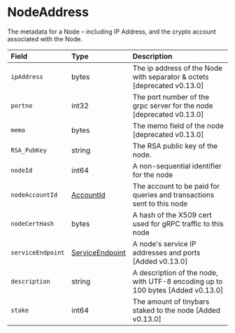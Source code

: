 # NodeAddress

The metadata for a Node – including IP Address, and the crypto account associated with the Node.

| Field | Type | Description |
| :--- | :--- | :--- |
| `ipAddress` | bytes | The ip address of the Node with separator & octets \[deprecated v0.13.0\] |
| `portno` | int32 | The port number of the grpc server for the node \[deprecated v0.13.0\] |
| `memo` | bytes | The memo field of the node \[deprecated v0.13.0\] |
| `RSA_PubKey` | string | The RSA public key of the node. |
| `nodeId` | int64 | A non-sequential identifier for the node |
| `nodeAccountId` | [AccountId](accountid.md) | The account to be paid for queries and transactions sent to this node |
| `nodeCertHash` | bytes | A hash of the X509 cert used for gRPC traffic to this node |
| `serviceEndpoint` | [ServiceEndpoint](serviceendpoint.md) | A node's service IP addresses and ports \[Added v0.13.0\] |
| `description` | string | A description of the node, with UTF-8 encoding up to 100 bytes  \[Added v0.13.0\] |
| `stake` | int64 | The amount of tinybars staked to the node  \[Added v0.13.0\] |

####   <a id="undefined"></a>

